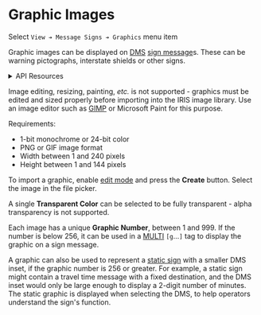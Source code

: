 # Graphic Images

Select `View ➔ Message Signs ➔ Graphics` menu item

Graphic images can be displayed on [DMS] [sign message]s.  These can be warning
pictographs, interstate shields or other signs.

<details>
<summary>API Resources</summary>

* `iris/api/graphic`
* `iris/api/gif/{name}.gif`

Attribute [permissions]:

| Access       | Minimal      | Full |
|--------------|--------------|------|
| Read Only    | name, number |      |
| 👉 Operate   |              |      |
| 💡 Manage    |              |      |
| 🔧 Configure |              |      |

</details>

Image editing, resizing, painting, *etc.* is not supported - graphics must be
edited and sized properly before importing into the IRIS image library.  Use an
image editor such as [GIMP] or Microsoft Paint for this purpose.

Requirements:

- 1-bit monochrome or 24-bit color
- PNG or GIF image format
- Width between 1 and 240 pixels
- Height between 1 and 144 pixels

To import a graphic, enable [edit mode] and press the **Create** button.
Select the image in the file picker.

A single **Transparent Color** can be selected to be fully transparent - alpha
transparency is not supported. 

Each image has a unique **Graphic Number**, between 1 and 999.  If the number
is below 256, it can be used in a [MULTI] `[g`...`]` tag to display the graphic
on a sign message.

A graphic can also be used to represent a [static sign] with a smaller DMS
inset, if the graphic number is 256 or greater.  For example, a static sign
might contain a travel time message with a fixed destination, and the DMS inset
would only be large enough to display a 2-digit number of minutes.  The static
graphic is displayed when selecting the DMS, to help operators understand the
sign's function.


[DMS]: dms.html
[edit mode]: user_interface.html#edit-mode
[GIMP]: https://www.gimp.org/
[MULTI]: multi.html
[sign message]: sign_message.html
[static sign]: dms.html#setup
